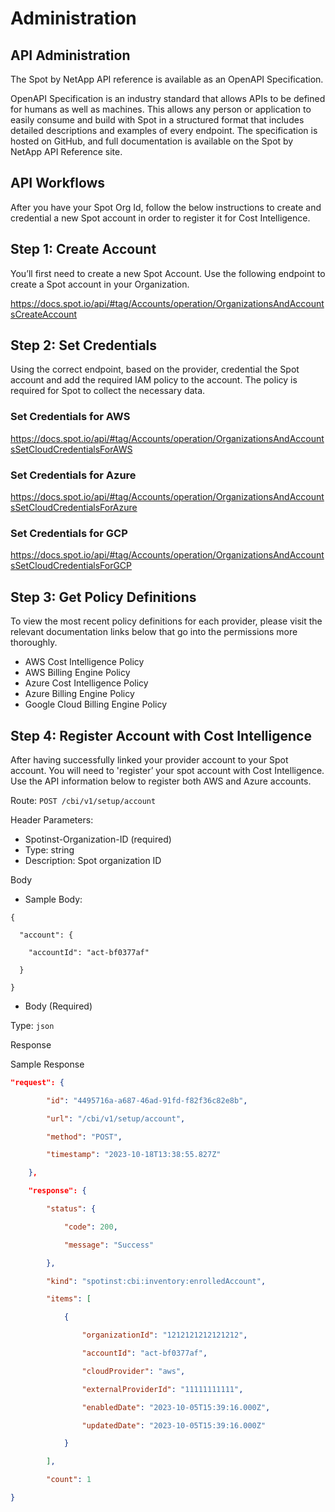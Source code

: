 # Administration 

## API Administration 

The Spot by NetApp API reference is available as an OpenAPI Specification. 

OpenAPI Specification is an industry standard that allows APIs to be defined for humans as well as machines. This allows any person or application to easily consume and build with Spot in a structured format that includes detailed descriptions and examples of every endpoint. The specification is hosted on GitHub, and full documentation is available on the Spot by NetApp API Reference site. 

## API Workflows 

After you have your Spot Org Id, follow the below instructions to create and credential a new Spot account in order to register it for Cost Intelligence. 

## Step 1: Create Account 

You’ll first need to create a new Spot Account. Use the following endpoint to create a Spot account in your Organization. 

https://docs.spot.io/api/#tag/Accounts/operation/OrganizationsAndAccountsCreateAccount 

## Step 2: Set Credentials 

Using the correct endpoint, based on the provider, credential the Spot account and add the required IAM policy to the account. The policy is required for Spot to collect the necessary data.  

### Set Credentials for AWS 

https://docs.spot.io/api/#tag/Accounts/operation/OrganizationsAndAccountsSetCloudCredentialsForAWS 

### Set Credentials for Azure 

https://docs.spot.io/api/#tag/Accounts/operation/OrganizationsAndAccountsSetCloudCredentialsForAzure 

### Set Credentials for GCP 

https://docs.spot.io/api/#tag/Accounts/operation/OrganizationsAndAccountsSetCloudCredentialsForGCP 

## Step 3: Get Policy Definitions 

To view the most recent policy definitions for each provider, please visit the relevant documentation links below that go into the permissions more thoroughly. 

- AWS Cost Intelligence Policy 
- AWS Billing Engine Policy 
- Azure Cost Intelligence Policy 
- Azure Billing Engine Policy 
- Google Cloud Billing Engine Policy 

## Step 4: Register Account with Cost Intelligence 

After having successfully linked your provider account to your Spot account. You will need to 'register’ your spot account with Cost Intelligence. Use the API information below to register both AWS and Azure accounts. 

Route: `POST /cbi/v1/setup/account` 

Header Parameters: 

- Spotinst-Organization-ID (required) 
- Type: string 
- Description: Spot organization ID 

Body 

- Sample Body: 

```
{  

  "account": { 

    "accountId": "act-bf0377af" 

  } 

} 
```

- Body (Required) 

Type: `json` 

Response 

Sample Response 

```json
"request": { 

        "id": "4495716a-a687-46ad-91fd-f82f36c82e8b", 

        "url": "/cbi/v1/setup/account", 

        "method": "POST", 

        "timestamp": "2023-10-18T13:38:55.827Z" 

    }, 

    "response": { 

        "status": { 

            "code": 200, 

            "message": "Success" 

        }, 

        "kind": "spotinst:cbi:inventory:enrolledAccount", 

        "items": [ 

            { 

                "organizationId": "1212121212121212", 

                "accountId": "act-bf0377af", 

                "cloudProvider": "aws", 

                "externalProviderId": "11111111111", 

                "enabledDate": "2023-10-05T15:39:16.000Z", 

                "updatedDate": "2023-10-05T15:39:16.000Z" 

            } 

        ], 

        "count": 1 

}
```
